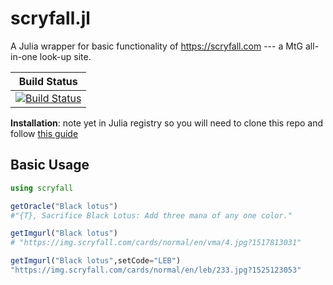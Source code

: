 # scryfall.jl
A Julia wrapper for basic functionality of https://scryfall.com --- a MtG all-in-one look-up site.

| **Build Status**                                                                                |
|:-----------------------------------------------------------------------------------------------:|
| [![Build Status](https://travis-ci.org/Moelf/scryfall.jl.svg?branch=master)](https://travis-ci.org/Moelf/scryfall.jl)|

**Installation**: note yet in Julia registry so you will need to clone this repo and follow [this guide](https://docs.julialang.org/en/v1.0.0/stdlib/Pkg/#Using-someone-else's-project-1)


## Basic Usage


```julia
using scryfall

getOracle("Black lotus")
#"{T}, Sacrifice Black Lotus: Add three mana of any one color."

getImgurl("Black lotus")
# "https://img.scryfall.com/cards/normal/en/vma/4.jpg?1517813031"

getImgurl("Black lotus",setCode="LEB")
"https://img.scryfall.com/cards/normal/en/leb/233.jpg?1525123053"

```


[travis-img]: https://travis-ci.org/Moelf/scryfall.jl.svg?branch=master
[travis-url]: https://travis-ci.org/Moelf/scryfall.jl
